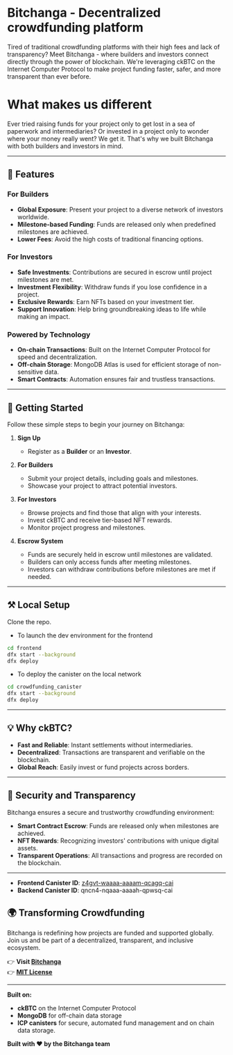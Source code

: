 # Bitchanga - Decentralized crowdfunding platform  

Tired of traditional crowdfunding platforms with their high fees and lack of transparency? Meet Bitchanga - where builders and investors connect directly through the power of blockchain. We're leveraging ckBTC on the Internet Computer Protocol to make project funding faster, safer, and more transparent than ever before.

# What makes us different

Ever tried raising funds for your project only to get lost in a sea of paperwork and intermediaries? Or invested in a project only to wonder where your money really went? We get it. That's why we built Bitchanga with both builders and investors in mind.

---

## 🌟 Features  

### For Builders  
- **Global Exposure**: Present your project to a diverse network of investors worldwide.  
- **Milestone-based Funding**: Funds are released only when predefined milestones are achieved.  
- **Lower Fees**: Avoid the high costs of traditional financing options.  

### For Investors  
- **Safe Investments**: Contributions are secured in escrow until project milestones are met.  
- **Investment Flexibility**: Withdraw funds if you lose confidence in a project.  
- **Exclusive Rewards**: Earn NFTs based on your investment tier.  
- **Support Innovation**: Help bring groundbreaking ideas to life while making an impact.  

### Powered by Technology  
- **On-chain Transactions**: Built on the Internet Computer Protocol for speed and decentralization.  
- **Off-chain Storage**: MongoDB Atlas is used for efficient storage of non-sensitive data.  
- **Smart Contracts**: Automation ensures fair and trustless transactions.  

---

## 🚀 Getting Started  

Follow these simple steps to begin your journey on Bitchanga:  

1. **Sign Up**  
   - Register as a **Builder** or an **Investor**.  

2. **For Builders**  
   - Submit your project details, including goals and milestones.  
   - Showcase your project to attract potential investors.  

3. **For Investors**  
   - Browse projects and find those that align with your interests.  
   - Invest ckBTC and receive tier-based NFT rewards.  
   - Monitor project progress and milestones.  

4. **Escrow System**  
   - Funds are securely held in escrow until milestones are validated.  
   - Builders can only access funds after meeting milestones.  
   - Investors can withdraw contributions before milestones are met if needed.  

---

##  ⚒️ Local Setup 

Clone the repo.
- To launch the dev environment for the frontend

```sh
cd frontend
dfx start --background
dfx deploy
```

- To deploy the canister on the local network

```sh
cd crowdfunding_canister
dfx start --background 
dfx deploy
```

---

## 💡 Why ckBTC?  

- **Fast and Reliable**: Instant settlements without intermediaries.  
- **Decentralized**: Transactions are transparent and verifiable on the blockchain.  
- **Global Reach**: Easily invest or fund projects across borders.  

---

## 🔐 Security and Transparency  

Bitchanga ensures a secure and trustworthy crowdfunding environment:  
- **Smart Contract Escrow**: Funds are released only when milestones are achieved.  
- **NFT Rewards**: Recognizing investors' contributions with unique digital assets.  
- **Transparent Operations**: All transactions and progress are recorded on the blockchain.  

---

- **Frontend Canister ID**: [z4gvt-waaaa-aaaam-qcagq-cai](./https://z4gvt-waaaa-aaaam-qcagq-cai.icp0.io/)
- **Backend Canister ID**: qncn4-nqaaa-aaaah-qpwsq-cai

## 🌍 Transforming Crowdfunding  

Bitchanga is redefining how projects are funded and supported globally. Join us and be part of a decentralized, transparent, and inclusive ecosystem.

👉 **Visit [Bitchanga](#)**  
👉 **[MIT License](./LICENSE)**  



---

**Built on:**  
- **ckBTC** on the Internet Computer Protocol  
- **MongoDB** for off-chain data storage  
- **ICP canisters** for secure, automated fund management and on chain data storage. 

**Built with ❤️ by the Bitchanga team**  

